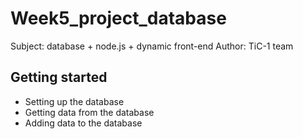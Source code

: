 # Week5_project_database
Subject: database + node.js + dynamic front-end
Author: TiC-1 team

## Getting started
- Setting up the database
- Getting data from the database
- Adding data to the database
